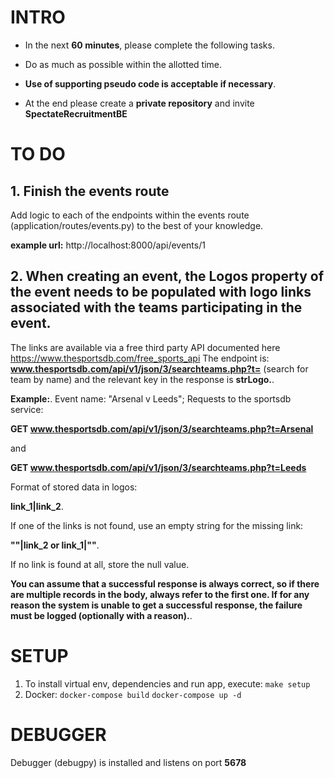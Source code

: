 # INTRO
- In the next **60 minutes**, please complete the following tasks.

- Do as much as possible within the allotted time.

- **Use of supporting pseudo code is acceptable if necessary**.

- At the end please create a **private repository** and invite **SpectateRecruitmentBE** 


# TO DO
## 1. Finish the events route
Add logic to each of the endpoints within the events route (application/routes/events.py) to the best of your knowledge.

**example url:**
http://localhost:8000/api/events/1


## 2. When creating an event, the Logos property of the event needs to be populated with logo links associated with the teams participating in the event.

The links are available via a free third party API documented here https://www.thesportsdb.com/free_sports_api
The endpoint is: **www.thesportsdb.com/api/v1/json/3/searchteams.php?t=<QUERY>** (search for team by name) and the relevant key in the response is **strLogo.**.

**Example:**.
Event name: "Arsenal v Leeds";
Requests to the sportsdb service:

**GET www.thesportsdb.com/api/v1/json/3/searchteams.php?t=Arsenal**

and

**GET www.thesportsdb.com/api/v1/json/3/searchteams.php?t=Leeds**

Format of stored data in logos: 

**link_1|link_2**.

If one of the links is not found, use an empty string for the missing link:

**""|link_2 or link_1|""**.

If no link is found at all, store the null value.

**You can assume that a successful response is always correct, so if there are multiple records in the body, always refer to the first one.
If for any reason the system is unable to get a successful response, the failure must be logged (optionally with a reason).**.


# SETUP
1. To install virtual env, dependencies and run app, execute:
```make setup```
2. Docker:
```docker-compose build```
```docker-compose up -d```


# DEBUGGER
Debugger (debugpy) is installed and listens on port **5678**

